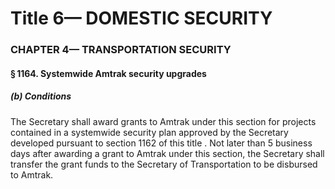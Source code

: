 
# Title 6— DOMESTIC SECURITY
### CHAPTER 4— TRANSPORTATION SECURITY
#### § 1164. Systemwide Amtrak security upgrades
##### (b) Conditions

The Secretary shall award grants to Amtrak under this section for projects contained in a systemwide security plan approved by the Secretary developed pursuant to section 1162 of this title . Not later than 5 business days after awarding a grant to Amtrak under this section, the Secretary shall transfer the grant funds to the Secretary of Transportation to be disbursed to Amtrak.
